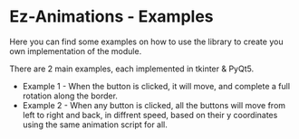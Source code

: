 # Ez-Animations - Examples
Here you can find some examples on how to use the library to create you own implementation of the module.<br>

There are 2 main examples, each implemented in tkinter & PyQt5.

* Example 1 - When the button is clicked, it will move, and complete a full rotation along the border. 
* Example 2 - When any button is clicked, all the buttons will move from left to right and back, in diffrent speed, based on their y coordinates using the same animation script for all.